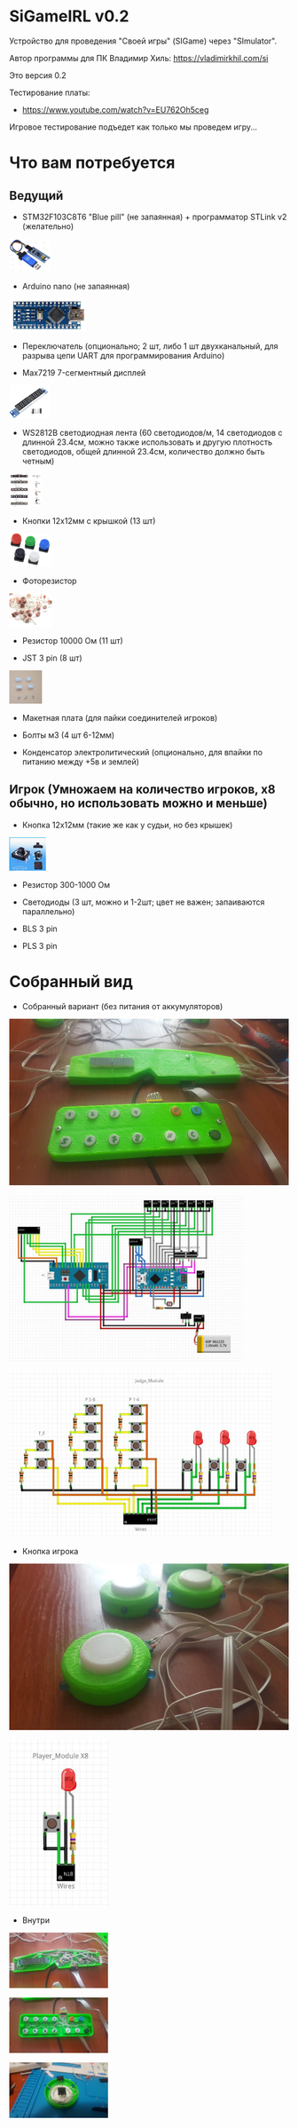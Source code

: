 # SiGameIRL v0.2
Устройство для проведения "Своей игры" (SIGame) через "SImulator".

Автор программы для ПК Владимир Хиль: https://vladimirkhil.com/si


Это версия 0.2

Тестирование платы:
* https://www.youtube.com/watch?v=EU762Oh5ceg

Игровое тестирование подъедет как только мы проведем игру... 


# Что вам потребуется

## Ведущий

* STM32F103C8T6 "Blue pill" (не запаянная) + программатор STLink v2 (желательно)
<dl><img height="60" src="./Other/stm.jpg"></dl>

* Arduino nano (не запаянная)
<dl><img height="60" src="./Other/nano.jpg"></dl>

* Переключатель (опционально; 2 шт, либо 1 шт двухканальный, для разрыва цепи UART для программирования Arduino)

* Max7219 7-сегментный дисплей
<dl><img height="60" src="./Other/display.jpg"></dl>

* WS2812B светодиодная лента (60 светодиодов/м, 14 светодиодов с длинной 23.4см, можно также использовать и другую плотность светодиодов, общей длинной 23.4см, количество должно быть четным)
<dl><img height="60" src="./Other/ws2812b.jpg"></dl>

* Кнопки 12х12мм с крышкой (13 шт)
<dl><img height="60" src="./Other/jbutton.jpg"></dl>

* Фоторезистор
<dl><img height="60" src="./Other/photores.jpg"></dl>

* Резистор 10000 Ом (11 шт)

* JST 3 pin (8 шт)
<dl><img height="60" src="./Other/connector.jpg"></dl>

* Макетная плата (для пайки соединителей игроков) 

* Болты м3 (4 шт 6-12мм)

* Конденсатор электролитический (опционально, для впайки по питанию между +5в и землей)

## Игрок (Умножаем на количество игроков, x8 обычно, но использовать можно и меньше)

* Кнопка 12x12мм (такие же как у судьи, но без крышек)
<dl><img height="60" src="./Other/button.jpg"></dl>

* Резистор 300-1000 Ом

* Светодиоды (3 шт, можно и 1-2шт; цвет не важен; запаиваются параллельно)

* BLS 3 pin

* PLS 3 pin


# Собранный вид

* Собранный вариант (без питания от аккумуляторов)
<dl><img height="300" src="./Other/judge.jpg"></dl>
<dl><img height="300" src="./Scheme/judge_main.jpg"></dl>
<dl><img height="300" src="./Scheme/judge_buttons.jpg"></dl>

* Кнопка игрока
<dl><img height="300" src="./Other/pButton.jpg"></dl>
<dl><img height="300" src="./Scheme/player_buttons.jpg"></dl>

* Внутри
<dl><img height="100" src="./Other/judge1_inside.jpg"></dl>
<dl><img height="100" src="./Other/judge2_inside.jpg"></dl>
<dl><img height="100" src="./Other/pButton_inside.jpg"></dl>
